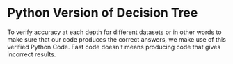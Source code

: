 # Python Version of Decision Tree
To verify accuracy at each depth for different datasets or in other words to make sure that our code produces the correct answers, we make use of this verified Python Code. Fast code doesn't means producing code that gives incorrect results.
